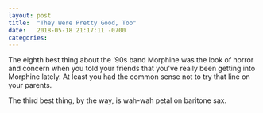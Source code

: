 ```yaml
---
layout: post
title:  "They Were Pretty Good, Too"
date:   2018-05-18 21:17:11 -0700
categories:
---
```


The eighth best thing about the ‘90s band Morphine was the look of horror and concern when you told your friends that you've really been getting into Morphine lately. At least you had the common sense not to try that line on your parents.

The third best thing, by the way, is wah-wah petal on baritone sax.
